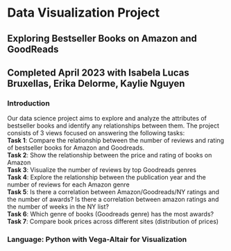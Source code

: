 # Data Visualization Project
## Exploring Bestseller Books on Amazon and GoodReads
## Completed April 2023 with Isabela Lucas Bruxellas, Erika Delorme, Kaylie Nguyen
### Introduction
Our data science project aims to explore and analyze the attributes of bestseller books and 
identify any relationships between them. The project consists of 3 views focused on answering 
the following tasks:  
**Task 1**: Compare the relationship between the number of reviews and rating of bestseller books for Amazon and Goodreads.   
**Task 2**: Show the relationship between the price and rating of books on Amazon  
**Task 3**: Visualize the number of reviews by top Goodreads genres   
**Task 4**: Explore the relationship between the publication year and the number of reviews for each Amazon genre   
**Task 5**: Is there a correlation between Amazon/Goodreads/NY ratings and the number of awards? 
Is there a correlation between amazon ratings and the number of weeks in the NY list?  
**Task 6**: Which genre of books (Goodreads genre) has the most awards?  
**Task 7**: Compare book prices across different sites (distribution of prices)   

### Language: Python with Vega-Altair for Visualization

